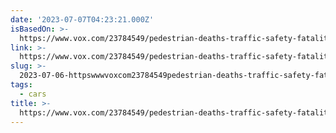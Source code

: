 ```yaml
---
date: '2023-07-07T04:23:21.000Z'
isBasedOn: >-
  https://www.vox.com/23784549/pedestrian-deaths-traffic-safety-fatalities-governors-association
link: >-
  https://www.vox.com/23784549/pedestrian-deaths-traffic-safety-fatalities-governors-association
slug: >-
  2023-07-06-httpswwwvoxcom23784549pedestrian-deaths-traffic-safety-fatalities-governors-association
tags:
  - cars
title: >-
  https://www.vox.com/23784549/pedestrian-deaths-traffic-safety-fatalities-governors-association
---
```

 
